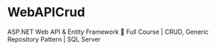 # WebAPICrud
ASP.NET Web API &amp; Entity Framework 🚀 Full Course | CRUD, Generic Repository Pattern | SQL Server

